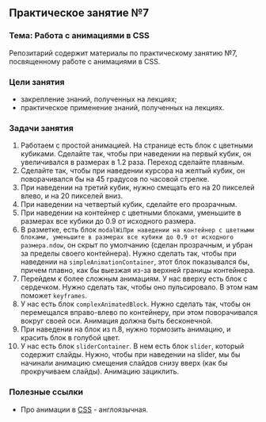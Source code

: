 ## Практическое занятие №7

### Тема: Работа с анимациями в CSS

Репозитарий содержит материалы по практическому занятию №7, посвященному работе с анимациями в CSS.

### Цели занятия
- закрепление знаний, полученных на лекциях;
- практическое применение знаний, полученных на лекциях.

### Задачи занятия
1. Работаем с простой анимацией. На странице есть блок с цветными кубиками. Сделайте так, чтобы при наведении на первый кубик, он увеличивался в размерах в 1.2 раза. Переход сделайте плавным.
2. Сделайте так, чтобы при наведении курсора на желтый кубик, он поворачивался бы на 45 градусов по часовой стрелке.
3. При наведении на третий кубик, нужно смещать его на 20 пикселей влево, и на 20 пикселей вниз.
4. При наведении на четвертый кубик, сделайте его прозрачным.
5. При наведении на контейнер с цветными блоками, уменьшите в размерах все кубики до 0.9 от исходного размера.
6. В разметке, есть блок `modalWiПри наведении на контейнер с цветными блоками, уменьшите в размерах все кубики до 0.9 от исходного размера.ndow`, он скрыт по умолчанию (сделан прозрачным, и убран за пределы своего контейнера). Нужно сделать так, чтобы при наведении на `simpleAnimationContainer`, этот блок показывался бы, причем плавно, как бы выезжая из-за верхней границы контейнера.
7. Перейдем к более сложным анимациям. У нас вверху есть блок с сердечком. Нужно сделать так, чтобы оно пульсировало. В этом нам поможет `keyframes`.
8. У нас есть блок `complexAnimatedBlock`. Нужно сделать так, чтобы он перемещался вправо-влево по контейнеру, при этом поворачивался вокруг своей оси. Анимация должна быть бесконечной.
9. При наведении на блок из п.8, нужно тормозить анимацию, и красить блок в голубой цвет.
10. У нас есть блок `sliderContainer`. В нем есть блок `slider`, который содержит слайды. Нужно, чтобы при наведении на slider, мы бы начинали анимацию смещения слайдов снизу вверх (как бы прокручиваем слайды). Анимацию зациклить.


### Полезные ссылки
 - Про анимации в [CSS](https://css-tricks.com/almanac/properties/a/animation/) - англоязычная.